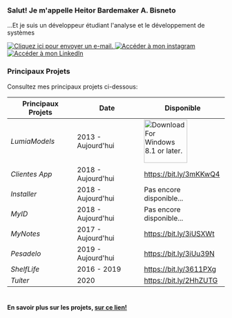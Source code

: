 ### Salut! Je m'appelle Heitor Bardemaker A. Bisneto
...Et je suis un développeur étudiant l'analyse et le développement de systèmes

[<img src="https://img.shields.io/badge/-Gmail-c14438?style=flat&logo=Gmail&logoColor=white&link=mailto:hbarbisneto@gmail.com" alt="Cliquez ici pour envoyer un e-mail."/> ](mailto:hbarbisneto@gmail.com)[<img src="https://img.shields.io/badge/-Instagram-C13584?style=flat&labelColor=C13584&logo=instagram&logoColor=white&link=https://www.instagram.com/hbisneto/" alt="Accéder à mon instagram"/> ](https://www.instagram.com/hbisneto/)[<img src="https://img.shields.io/badge/-LinkedIn-blue?style=flat&logo=Linkedin&logoColor=white&link=https://www.linkedin.com/in/heitor-bardemaker-bisneto-906739105/" alt="Accéder à mon LinkedIn"/> ](https://www.linkedin.com/in/heitor-bardemaker-bisneto-906739105/)

### Principaux Projets

Consultez mes principaux projets ci-dessous:

Principaux Projets         | Date   	| Disponible     |
--------------------|------------------|-----------------------|
*LumiaModels*				| 2013 - Aujourd'hui		| [<img src="https://developer.microsoft.com/en-us/store/badges/images/English_get-it-from-MS.png" alt="Download For Windows 8.1 or later." width="100"/> ](https://www.microsoft.com/en-us/p/lumiamodels/9nq4rr6jl66n?activetab=pivot:overviewtab/)|
*Clientes App*       	| 2018 - Aujourd'hui  	| <https://bit.ly/3mKKwQ4> |
*Installer*			  	| 2018 - Aujourd'hui   	| Pas encore disponible...  |
*MyID*      				| 2018 - Aujourd'hui  	| Pas encore disponible...  |
*MyNotes*           	| 2017 - Aujourd'hui   	| <https://bit.ly/3iUSXWt> |
*Pesadelo*        		| 2019 - Aujourd'hui   	| <https://bit.ly/3iUu39N> |
*ShelfLife*           	| 2016 - 2019   	| <https://bit.ly/3611PXg> |
*Tuíter*           		| 2020 			| <https://bit.ly/2HhZUTG> |

#

<strong>En savoir plus sur les projets, [sur ce lien!](https://github.com/hbisneto?tab=repositories "Référentiel de projet")</strong>
